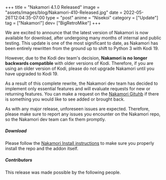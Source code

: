 +++
title = "Nakamori 4.1.0 Released"
image = "assets/images/blog/Nakamori-410-Released.jpg"
date = 2022-05-26T12:04:35-07:00
type = "post"
anime = "Nisekoi"
category = ["Update"]
tag = ["Nakamori"]
dev= ["BigRetroMike"]
+++

We are excited to announce that the latest version of Nakamori is now available for download, after undergoing many
months of internal and public testing. This update is one of the most significant to date, as Nakamori has been entirely
rewritten from the ground up to shift to Python 3 with Kodi 19.

However, due to the Kodi dev team's decision, **Nakamori is no longer backwards compatible** with older versions of Kodi.
Therefore, if you are using an older version of Kodi, please do not upgrade Nakamori until you have upgraded to Kodi 19.

As a result of this complete rewrite, the Nakamori dev team has decided to implement only essential features and will
evaluate requests for new or returning features. You can make a request on the
[Nakamori Gituhb](https://github.com/bigretromike/nakamori) if there is something you would like to see added or
brought back.

As with any major release, unforeseen issues are expected. Therefore, please make sure to report any issues you
encounter on the Nakamori repo, so the Nakamori dev team can fix them promptly.

##### Download

Please follow
the [Nakamori Install instructions](https://shokunin.monogatari.pl/projects/nakamori/nakamori-installation/) to make
sure you properly install the repo and the addon itself.

##### Contributors

This release was made possible by the following people.


